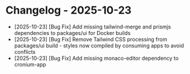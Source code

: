 # Changelog - 2025-10-23

- [2025-10-23] [Bug Fix] Add missing tailwind-merge and prismjs dependencies to packages/ui for Docker builds
- [2025-10-23] [Bug Fix] Remove Tailwind CSS processing from packages/ui build - styles now compiled by consuming apps to avoid conflicts
- [2025-10-23] [Bug Fix] Add missing monaco-editor dependency to cronium-app

